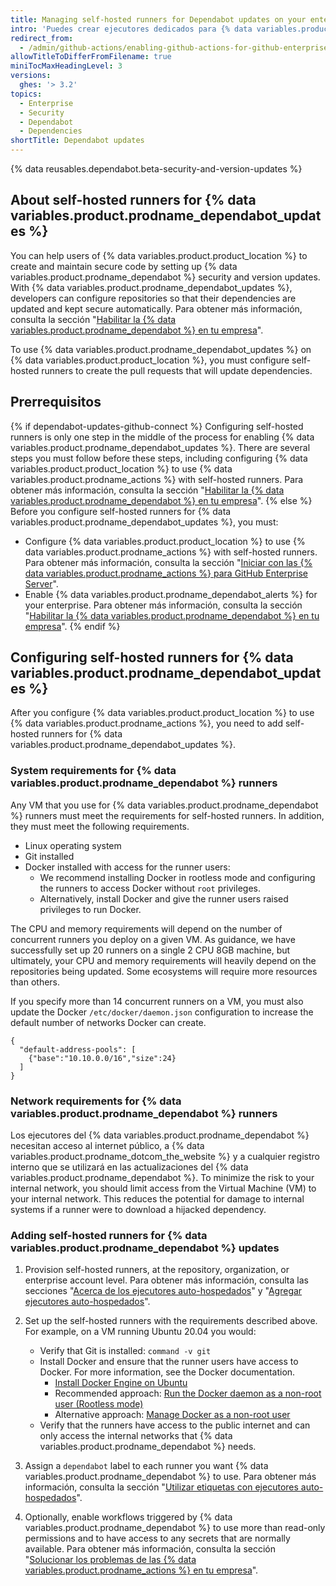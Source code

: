 ```yaml
---
title: Managing self-hosted runners for Dependabot updates on your enterprise
intro: 'Puedes crear ejecutores dedicados para {% data variables.product.product_location %} que utilice el {% data variables.product.prodname_dependabot %} para crear solicitudes de cambio para ayudar a asegurar y mantener las dependencias que se utilizan en los repositorios de tu empresa.'
redirect_from:
  - /admin/github-actions/enabling-github-actions-for-github-enterprise-server/setting-up-dependabot-updates
allowTitleToDifferFromFilename: true
miniTocMaxHeadingLevel: 3
versions:
  ghes: '> 3.2'
topics:
  - Enterprise
  - Security
  - Dependabot
  - Dependencies
shortTitle: Dependabot updates
---
```


{% data reusables.dependabot.beta-security-and-version-updates %}

## About self-hosted runners for {% data variables.product.prodname_dependabot_updates %}

You can help users of {% data variables.product.product_location %} to create and maintain secure code by setting up {% data variables.product.prodname_dependabot %} security and version updates. With {% data variables.product.prodname_dependabot_updates %}, developers can configure repositories so that their dependencies are updated and kept secure automatically. Para obtener más información, consulta la sección "[Habilitar la {% data variables.product.prodname_dependabot %} en tu empresa](/admin/configuration/configuring-github-connect/enabling-dependabot-for-your-enterprise)".

To use {% data variables.product.prodname_dependabot_updates %} on {% data variables.product.product_location %}, you must configure self-hosted runners to create the pull requests that will update dependencies.

## Prerrequisitos

{% if dependabot-updates-github-connect %}
Configuring self-hosted runners is only one step in the middle of the process for enabling {% data variables.product.prodname_dependabot_updates %}. There are several steps you must follow before these steps, including configuring {% data variables.product.product_location %} to use {% data variables.product.prodname_actions %} with self-hosted runners. Para obtener más información, consulta la sección "[Habilitar la {% data variables.product.prodname_dependabot %} en tu empresa](/admin/configuration/configuring-github-connect/enabling-dependabot-for-your-enterprise)".
{% else %}
Before you configure self-hosted runners for {% data variables.product.prodname_dependabot_updates %}, you must:

- Configure {% data variables.product.product_location %} to use {% data variables.product.prodname_actions %} with self-hosted runners. Para obtener más información, consulta la sección "[Iniciar con las {% data variables.product.prodname_actions %} para GitHub Enterprise Server](/admin/github-actions/enabling-github-actions-for-github-enterprise-server/getting-started-with-github-actions-for-github-enterprise-server)".
- Enable {% data variables.product.prodname_dependabot_alerts %} for your enterprise. Para obtener más información, consulta la sección "[Habilitar la {% data variables.product.prodname_dependabot %} en tu empresa](/admin/configuration/configuring-github-connect/enabling-dependabot-for-your-enterprise)".
{% endif %}

## Configuring self-hosted runners for {% data variables.product.prodname_dependabot_updates %}

After you configure {% data variables.product.product_location %} to use {% data variables.product.prodname_actions %}, you need to add self-hosted runners for {% data variables.product.prodname_dependabot_updates %}.

### System requirements for {% data variables.product.prodname_dependabot %} runners

Any VM that you use for {% data variables.product.prodname_dependabot %} runners must meet the requirements for self-hosted runners. In addition, they must meet the following requirements.

- Linux operating system
- Git installed
- Docker installed with access for the runner users:
  - We recommend installing Docker in rootless mode and configuring the runners to access Docker without `root` privileges.
  - Alternatively, install Docker and give the runner users raised privileges to run Docker.

The CPU and memory requirements will depend on the number of concurrent runners you deploy on a given VM. As guidance, we have successfully set up 20 runners on a single 2 CPU 8GB machine, but ultimately, your CPU and memory requirements will heavily depend on the repositories being updated. Some ecosystems will require more resources than others.

If you specify more than 14 concurrent runners on a VM, you must also update the Docker `/etc/docker/daemon.json` configuration to increase the default number of networks Docker can create.

```
{
  "default-address-pools": [
    {"base":"10.10.0.0/16","size":24}
  ]
}
```

### Network requirements for {% data variables.product.prodname_dependabot %} runners

Los ejecutores del {% data variables.product.prodname_dependabot %} necesitan acceso al internet público, a {% data variables.product.prodname_dotcom_the_website %} y a cualquier registro interno que se utilizará en las actualizaciones del {% data variables.product.prodname_dependabot %}. To minimize the risk to your internal network, you should limit access from the Virtual Machine (VM) to your internal network. This reduces the potential for damage to internal systems if a runner were to download a hijacked dependency.

### Adding self-hosted runners for {% data variables.product.prodname_dependabot %} updates

1. Provision self-hosted runners, at the repository, organization, or enterprise account level. Para obtener más información, consulta las secciones "[Acerca de los ejecutores auto-hospedados](/actions/hosting-your-own-runners/about-self-hosted-runners)" y "[Agregar ejecutores auto-hospedados](/actions/hosting-your-own-runners/adding-self-hosted-runners)".

2. Set up the self-hosted runners with the requirements described above. For example, on a VM running Ubuntu 20.04 you would:

   - Verify that Git is installed: `command -v git`
   - Install Docker and ensure that the runner users have access to Docker. For more information, see the Docker documentation.
     - [Install Docker Engine on Ubuntu](https://docs.docker.com/engine/install/ubuntu/)
     - Recommended approach: [Run the Docker daemon as a non-root user (Rootless mode)](https://docs.docker.com/engine/security/rootless/)
     - Alternative approach: [Manage Docker as a non-root user](https://docs.docker.com/engine/install/linux-postinstall/#manage-docker-as-a-non-root-user)
   - Verify that the runners have access to the public internet and can only access the internal networks that {% data variables.product.prodname_dependabot %} needs.

3. Assign a `dependabot` label to each runner you want {% data variables.product.prodname_dependabot %} to use. Para obtener más información, consulta la sección "[Utilizar etiquetas con ejecutores auto-hospedados](/actions/hosting-your-own-runners/using-labels-with-self-hosted-runners#assigning-a-label-to-a-self-hosted-runner)".

4. Optionally, enable workflows triggered by {% data variables.product.prodname_dependabot %} to use more than read-only permissions and to have access to any secrets that are normally available. Para obtener más información, consulta la sección "[Solucionar los problemas de las {% data variables.product.prodname_actions %} en tu empresa](/admin/github-actions/advanced-configuration-and-troubleshooting/troubleshooting-github-actions-for-your-enterprise#enabling-workflows-triggered-by-dependabot-access-to-dependabot-secrets-and-increased-permissions)".
